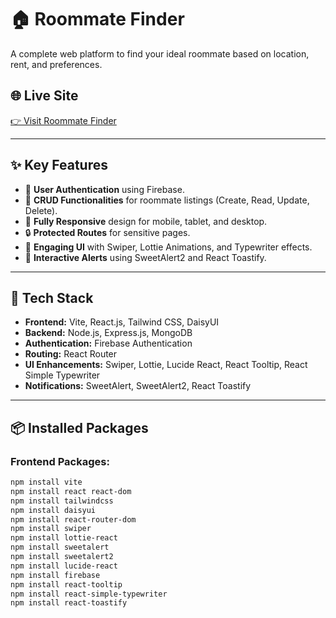 # 🏠 Roommate Finder

A complete web platform to find your ideal roommate based on location, rent, and preferences.

## 🌐 Live Site

[👉 Visit Roommate Finder]([(https://chimerical-frangollo-6b3418.netlify.app/)])

---

## ✨ Key Features

- 🔐 **User Authentication** using Firebase.
- 📃 **CRUD Functionalities** for roommate listings (Create, Read, Update, Delete).
- 📱 **Fully Responsive** design for mobile, tablet, and desktop.
- 🔒 **Protected Routes** for sensitive pages.
- 🎨 **Engaging UI** with Swiper, Lottie Animations, and Typewriter effects.
- 🔔 **Interactive Alerts** using SweetAlert2 and React Toastify.

---

## 🧰 Tech Stack

- **Frontend:** Vite, React.js, Tailwind CSS, DaisyUI
- **Backend:** Node.js, Express.js, MongoDB
- **Authentication:** Firebase Authentication
- **Routing:** React Router
- **UI Enhancements:** Swiper, Lottie, Lucide React, React Tooltip, React Simple Typewriter
- **Notifications:** SweetAlert, SweetAlert2, React Toastify

---

## 📦 Installed Packages

### Frontend Packages:
```bash
npm install vite
npm install react react-dom
npm install tailwindcss 
npm install daisyui
npm install react-router-dom
npm install swiper
npm install lottie-react
npm install sweetalert
npm install sweetalert2
npm install lucide-react
npm install firebase
npm install react-tooltip
npm install react-simple-typewriter
npm install react-toastify
